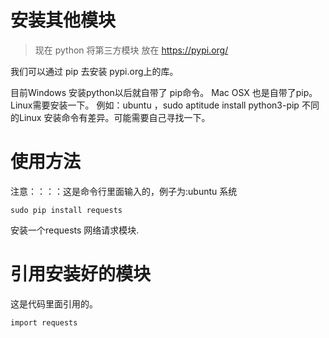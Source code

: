 # 安装其他模块

> 现在 python 将第三方模块 放在 https://pypi.org/

我们可以通过 pip 去安装 pypi.org上的库。

目前Windows 安装python以后就自带了 pip命令。 Mac OSX 也是自带了pip。
Linux需要安装一下。 例如：ubuntu ，sudo aptitude install python3-pip
不同的Linux 安装命令有差异。可能需要自己寻找一下。

# 使用方法

注意：：：：这是命令行里面输入的，例子为:ubuntu 系统

```
sudo pip install requests
```

安装一个requests 网络请求模块.

# 引用安装好的模块

这是代码里面引用的。


```
import requests
```
